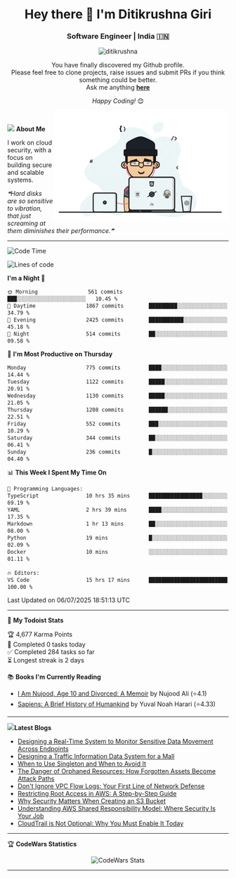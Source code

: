 <h1 align="center">Hey there 👋 I'm Ditikrushna Giri</h1>
<h3 align="center">Software Engineer | India 🇮🇳</h3>
 <p align="center"> <img src="https://komarev.com/ghpvc/?username=ditikrushna" alt="ditikrushna" /> </p>

<div align="center">
You have finally discovered my Github profile. <br>
Please feel free to clone projects, raise issues and submit PRs if you think something could be better. <br>
Ask me anything <a href="https://github.com/ditikrushna/ditikrushna/issues/new"><b>here</b></a><br>

<i>Happy Coding!</i> 😊
</div>

<img align="right" alt="Coding" width="400" src="https://github.com/ditikrushna/ditikrushna/blob/master/charts/programmer_transparent.gif">

</br>

<img src="https://media.giphy.com/media/WUlplcMpOCEmTGBtBW/giphy.gif" width="30"> **About Me**

I work on cloud security, with a focus on building secure and scalable systems.

<!--STARTS_HERE_QUOTE_README-->
<i>❝Hard disks are so sensitive to vibration, that just screaming at them diminishes their performance.❞</i>
<!--ENDS_HERE_QUOTE_README-->
 
---

<!--START_SECTION:waka-->
![Code Time](http://img.shields.io/badge/Code%20Time-810%20hrs%202%20mins-blue)

![Lines of code](https://img.shields.io/badge/From%20Hello%20World%20I%27ve%20Written-774.8%20thousand%20lines%20of%20code-blue)

**I'm a Night 🦉** 

```text
🌞 Morning                561 commits         ███░░░░░░░░░░░░░░░░░░░░░░   10.45 % 
🌆 Daytime                1867 commits        █████████░░░░░░░░░░░░░░░░   34.79 % 
🌃 Evening                2425 commits        ███████████░░░░░░░░░░░░░░   45.18 % 
🌙 Night                  514 commits         ██░░░░░░░░░░░░░░░░░░░░░░░   09.58 % 
```
📅 **I'm Most Productive on Thursday** 

```text
Monday                   775 commits         ████░░░░░░░░░░░░░░░░░░░░░   14.44 % 
Tuesday                  1122 commits        █████░░░░░░░░░░░░░░░░░░░░   20.91 % 
Wednesday                1130 commits        █████░░░░░░░░░░░░░░░░░░░░   21.05 % 
Thursday                 1208 commits        ██████░░░░░░░░░░░░░░░░░░░   22.51 % 
Friday                   552 commits         ███░░░░░░░░░░░░░░░░░░░░░░   10.29 % 
Saturday                 344 commits         ██░░░░░░░░░░░░░░░░░░░░░░░   06.41 % 
Sunday                   236 commits         █░░░░░░░░░░░░░░░░░░░░░░░░   04.40 % 
```


📊 **This Week I Spent My Time On** 

```text
💬 Programming Languages: 
TypeScript               10 hrs 35 mins      █████████████████░░░░░░░░   69.19 % 
YAML                     2 hrs 39 mins       ████░░░░░░░░░░░░░░░░░░░░░   17.35 % 
Markdown                 1 hr 13 mins        ██░░░░░░░░░░░░░░░░░░░░░░░   08.00 % 
Python                   19 mins             █░░░░░░░░░░░░░░░░░░░░░░░░   02.09 % 
Docker                   10 mins             ░░░░░░░░░░░░░░░░░░░░░░░░░   01.11 % 

🔥 Editors: 
VS Code                  15 hrs 17 mins      █████████████████████████   100.00 % 
```


 Last Updated on 06/07/2025 18:51:13 UTC
<!--END_SECTION:waka-->

---


🚧 **My Todoist Stats**

<!-- TODO-IST:START -->
🏆  4,677 Karma Points           
🌸  Completed 0 tasks today           
✅  Completed 284 tasks so far           
⏳  Longest streak is 2 days
<!-- TODO-IST:END -->

📚 **Books I'm Currently Reading**
<!-- GOODREADS-LIST:START -->
- [I Am Nujood, Age 10 and Divorced: A Memoir](https://www.goodreads.com/review/show/7689086604?utm_medium=api&utm_source=rss) by Nujood Ali (⭐️4.1)
- [Sapiens: A Brief History of Humankind](https://www.goodreads.com/review/show/3198808213?utm_medium=api&utm_source=rss) by Yuval Noah Harari (⭐️4.33)
<!-- GOODREADS-LIST:END -->

---


<img src="http://www.netanimations.net/livres-13.gif" width="40">**Latest Blogs** 

<!-- BLOG-POST-LIST:START -->
- [Designing a Real-Time System to Monitor Sensitive Data Movement Across Endpoints](https://www.ditikrushna.space/blog/endpoint-data-movement-monitoring)
- [Designing a Traffic Information Data System for a Mall](https://www.ditikrushna.space/blog/mall-traffic-data-system-design)
- [When to Use Singleton and When to Avoid It](https://www.ditikrushna.space/blog/singleton-pattern-guide)
- [The Danger of Orphaned Resources: How Forgotten Assets Become Attack Paths](https://www.ditikrushna.space/blog/orphaned-resources-risk)
- [Don't Ignore VPC Flow Logs: Your First Line of Network Defense](https://www.ditikrushna.space/blog/vpc-flow-logs-importance)
- [Restricting Root Access in AWS: A Step-by-Step Guide](https://www.ditikrushna.space/blog/restrict-root-access-aws)
- [Why Security Matters When Creating an S3 Bucket](https://www.ditikrushna.space/blog/s3-bucket-security-matters)
- [Understanding AWS Shared Responsibility Model: Where Security Is Your Job](https://www.ditikrushna.space/blog/aws-shared-responsibility-model)
- [CloudTrail is Not Optional: Why You Must Enable It Today](https://www.ditikrushna.space/blog/enable-cloudtrail-now)
<!-- BLOG-POST-LIST:END -->

--- 

🏆 **CodeWars Statistics**

<div align="center">
  <img src="https://github.r2v.ch/codewars?user=ditikrushna&name=true&top_languages=true&stroke=%23b362ff&theme=purple_dark&hide_clan=true&hide_rank=true" alt="CodeWars Stats" width="300" height="200">
</div>

---

